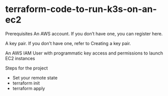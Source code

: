 # terraform-code-to-run-k3s-on-an-ec2
Prerequisites
An AWS account. If you don’t have one, you can register here.

A key pair. If you don’t have one, refer to Creating a key pair.

An AWS IAM User with programmatic key access and permissions to launch EC2 instances


Steps for the project

* Set your remote state
* terraform init
* terraform apply

